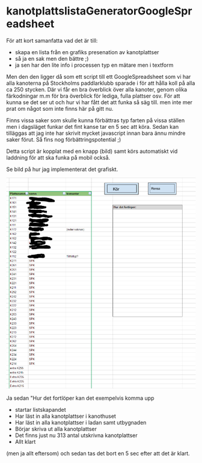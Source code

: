 # kanotplattslistaGeneratorGoogleSpreadsheet

För att kort samanfatta vad det är till:
- skapa en lista från en grafiks presenation av kanotplattser
- så ja en sak men den bättre ;)
- ja sen har den lite info i processen typ en mätare men i textform

Men den den ligger då som ett script till ett GoogleSpreadsheet som vi har alla kanoterna på Stockholms paddlarklubb sparade i för att hålla koll på alla ca 250 stycken. Där vi får en bra överblick över alla kanoter, genom olika färkodningar m.m för bra överblick för lediga, fulla plattser osv. För att kunna se det ser ut och hur vi har fått det att funka så säg till. men inte mer prat om något som inte finns här på gitt nu.

Finns vissa saker som skulle kunna förbättras typ farten på vissa ställen men i dagsläget funkar det fint kanse tar en 5 sec att köra. Sedan kan tilläggas att jag inte har skrivit mycket javascript innan bara ännu mindre saker förut. Så fins nog förbättringspotential ;)

Detta script är kopplat med en knapp (bild) samt körs automatiskt vid laddning för att ska funka på mobil också.

Se bild på hur jag implementerat det grafiskt.

![alt tag](https://github.com/flaime/kanotplattslistaGeneratorGoogleSpreadsheet/blob/master/hur%20listan%20ser%20ut.PNG)

Ja sedan "Hur det fortlöper kan det exempelvis komma upp

- startar listskapandet
- Har läst in alla kanotplattser i kanothuset
- Har läst in alla kanotplattser i ladan samt utbygnaden
- Börjar skriva ut alla kanotplattser
- Det finns just nu 313 antal utskrivna kanotplattser
- Allt klart

(men ja allt eftersom) och sedan tas det bort en 5 sec efter att det är klart.
